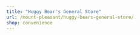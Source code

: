 ```yaml
---
title: "Huggy Bear's General Store"
url: /mount-pleasant/huggy-bears-general-store/
shop: convenience
---
```

